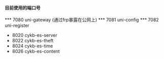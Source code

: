#### 目前使用的端口号

*** 7080 uni-gateway (通过frp暴露在公网上)
*** 7081 uni-config
*** 7082 uni-register

* 8020 cykb-es-server
* 8022 cykb-es-theft
* 8024 cykb-es-time
* 8026 cykb-es-content